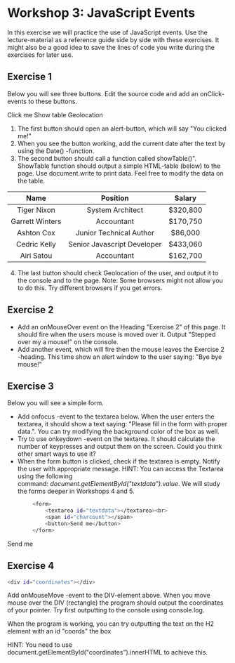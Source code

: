 # Workshop 3: JavaScript Events

In this exercise we will practice the use of JavaScript events. Use the lecture-material as a reference guide side by side with these exercises. It might also be a good idea to save the lines of code you write during the exercises for later use.

## Exercise 1

Below you will see three buttons. Edit the source code and add an onClick-events to these buttons.

Click me Show table Geolocation

1. The first button should open an alert-button, which will say "You clicked me!"
1. When you see the button working, add the current date after the text by using the Date() -function.
1. The second button should call a function called showTable()". ShowTable function should output a simple HTML-table (below) to the page. Use document.write to print data. Feel free to modify the data on the table.

|**Name**|**Position**|**Salary**|
| :-: | :-: | :-: |
|Tiger Nixon|System Architect|$320,800|
|Garrett Winters|Accountant|$170,750|
|Ashton Cox|Junior Technical Author|$86,000|
|Cedric Kelly|Senior Javascript Developer|$433,060|
|Airi Satou|Accountant|$162,700|

4. The last button should check Geolocation of the user, and output it to the console and to the page. Note: Some browsers might not allow you to do this. Try different browsers if you get errors.

## Exercise 2

- Add an onMouseOver event on the Heading "Exercise 2" of this page. It should fire when the users mouse is moved over it. Output "Stepped over my a mouse!" on the console.
- Add another event, which will fire then the mouse leaves the Exercise 2 -heading. This time show an alert window to the user saying: "Bye bye mouse!"

## Exercise 3

Below you will see a simple form.

- Add onfocus -event to the textarea below. When the user enters the textarea, it should show a text saying: "Please fill in the form with proper data.". You can try modifying the background color of the box as well.  
- Try to use onkeydown -event on the textarea. It should calculate the number of keypresses and output them on the screen. Could you think other smart ways to use it?
- When the form button is clicked, check if the textarea is empty. Notify the user with appropriate message. HINT: You can access the Textarea using the following command: *document.getElementById("textdata").value*. We will study the forms deeper in Workshops 4 and 5.

```sh
        <form>
            <textarea id="textdata"></textarea><br>
            <span id="charcount"></span>
            <button>Send me</button>
        </form>
```


Send me



## Exercise 4

```sh
<div id="coordinates"></div>
```

Add onMouseMove -event to the DIV-element above. When you move mouse over the DIV (rectangle) the program should output the coordinates of your pointer. Try first outputting to the console using console.log.

When the program is working, you can try outputting the text on the H2 element with an id "coords" the box

HINT: You need to use document.getElementById("coordinates").innerHTML to achieve this.

